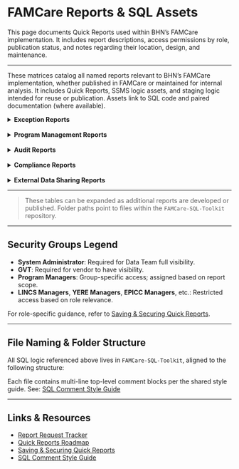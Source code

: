 # FAMCare Reports & SQL Assets

This page documents Quick Reports used within BHN’s FAMCare implementation. It includes report descriptions, access permissions by role, publication status, and notes regarding their location, design, and maintenance.

---

These matrices catalog all named reports relevant to BHN’s FAMCare implementation, whether published in FAMCare or maintained for internal analysis. It includes Quick Reports, SSMS logic assets, and staging logic intended for reuse or publication. Assets link to SQL code and paired documentation (where available).

<details>
<summary><strong>Exception Reports</strong></summary>

| Category | Report Name | Description | Security Groups | Run Environment | Assets |
|----------|-------------|-------------|------------------|------------------|--------|
| Exception Reports | BCR Client Active 90 Days or Longer | Identifies BCR clients who have been actively enrolled for 90 days or more to support reviewing client sfor timely dismissal. | System Administrator, GVT, BCR Managers | SSMS, Quick Report | [SQL](https://github.com/behavioral-health-network/famcare-sql-toolkit/blob/main/code/exception-reports/bcr-client-active-90-days-or-longer.sql) &#124; [Doc](https://github.com/behavioral-health-network/famcare-sql-toolkit/blob/main/docs/exception-reports/bcr-client-active-90-days-or-longer.md) |
| Exception Reports | BCR Duplicate PWY Forms Per Enrollment | | System Administrator, GVT, BCR Managers | SSMS, Quick Report | [SQL](https://github.com/behavioral-health-network/famcare-sql-toolkit/blob/main/code/exception-reports/bcr-duplicate-pwy-forms_per_enrollment.sql) &#124; [Doc](https://github.com/behavioral-health-network/famcare-sql-toolkit/blob/main/docs/exception-reports/bcr-duplicate-pwy-forms-per-enrollment.md) |
| Exception Reports | BCR Grant Missing | | System Administrator, GVT, BCR Managers | SSMS, Quick Report | [SQL](https://github.com/behavioral-health-network/famcare-sql-toolkit/blob/main/code/exception-reports/bcr-grant-missing.sql) &#124; [Doc](https://github.com/behavioral-health-network/famcare-sql-toolkit/blob/main/docs/exception-reports/bcr-grant-missing.md) |
| Exception Reports | BCR Imports Miss Date Accomplished Enrolled July to Dec | | System Administrator, GVT | SSMS, Quick Report | [SQL](https://github.com/behavioral-health-network/famcare-sql-toolkit/blob/main/code/exception-reports/bcr-imports-miss-date-accomplished-enrolled-july-to-dec.sql) &#124; [Doc](https://github.com/behavioral-health-network/famcare-sql-toolkit/blob/main/docs/exception-reports/bcr-imports-miss-date-accomplished-enrolled-july-to-dec.md) |
| Exception Reports | BCR Multiple Referrals Per Enrollment | | System Administrator, GVT, BCR Managers | SSMS, Quick Report | [SQL](https://github.com/behavioral-health-network/famcare-sql-toolkit/blob/main/code/exception-reports/bcr-multiple-referrals-per-enrollment.sql) &#124; [Doc](https://github.com/behavioral-health-network/famcare-sql-toolkit/blob/main/docs/exception-reports/bcr-multiple-referrals-per-enrollment.md) |
| Exception Reports | BCR Pathway Added Client Never Enrolled | | System Administrator, GVT, BCR Managers | SSMS, Quick Report | [SQL](https://github.com/behavioral-health-network/famcare-sql-toolkit/blob/main/code/exception-reports/bcr-pathway-added-client-never-enrolled.sql) &#124; [Doc](https://github.com/behavioral-health-network/famcare-sql-toolkit/blob/main/docs/exception-reports/bcr-pathway-added-client-never-enrolled.md) |
| Exception Reports | BCR Referrals Placed Hidden Fields Null | | System Administrator, GVT, BCR Managers | SSMS, Quick Report | [SQL](https://github.com/behavioral-health-network/famcare-sql-toolkit/blob/main/code/exception-reports/bcr-referrals-placed-hidden-fields-null.sql) &#124; [Doc](https://github.com/behavioral-health-network/famcare-sql-toolkit/blob/main/docs/exception-reports/bcr-referrals-placed-hidden-fields-null.md) |
| Exception Reports | Client Dismissed But Client Status Still Active | Identifies clients who have a recorded enrollment dismissal but whose client status remains marked as "Active," and who do not have any open enrollments. | System Administrator, GVT | SSMS, Quick Report | [SQL](https://github.com/behavioral-health-network/famcare-sql-toolkit/blob/main/code/exception-reports/client-dismissed-but-client-status-still-active.sql) &#124; [Doc](https://github.com/behavioral-health-network/famcare-sql-toolkit/blob/main/docs/exception-reports/client-dismissed-but-client-status-still-active.md) |
| Exception Reports | Client Status Missing | Identifies clients who lack a current status in the client status field. | System Administrator, GVT | SSMS, Quick Report | [SQL](https://github.com/behavioral-health-network/famcare-sql-toolkit/blob/main/code/exception-reports/client-status-missing.sql) &#124; [Doc](https://github.com/behavioral-health-network/famcare-sql-toolkit/blob/main/docs/exception-reports/client-status-missing.md) |
| Exception Reports | Client With Missing Demographics | Identifies clients with missing demographic information. | System Administrator, GVT, BCR Managers, EPICC Managers, ERE Managers, YERE Managers | SSMS, Quick Report | [SQL](https://github.com/behavioral-health-network/famcare-sql-toolkit/blob/main/code/exception-reports/client-with_missing-demographics.sql) &#124; [Doc](https://github.com/behavioral-health-network/famcare-sql-toolkit/blob/main/docs/exception-reports/client-with-missing-demographics.md) |
| Exception Reports | Clients With Multiple Active Enrollments | Flags clients with more than one active enrollment at the same time, regardless of program. | System Administrator, GVT | SSMS, Quick Report | [SQL](https://github.com/behavioral-health-network/famcare-sql-toolkit/blob/main/code/exception-reports/clients-with-multiple-active-enrollments.sql) &#124; [Doc](https://github.com/behavioral-health-network/famcare-sql-toolkit/blob/main/docs/exception-reports/clients-with-multiple-active-enrollments.md) |
| Exception Reports | Clients With Multiple Active Pathways | Identifies clients who are assigned to more than one active Pathway at the same time. | System Administrator, GVT | SSMS, Quick Report | [SQL](https://github.com/behavioral-health-network/famcare-sql-toolkit/blob/main/code/exception-reports/clients-with-multiple-active-pathways.sql) &#124; [Doc](https://github.com/behavioral-health-network/famcare-sql-toolkit/blob/main/docs/exception-reports/clients-with-multiple-active-pathways.md) |
| Exception Reports | Clients With Multiple Pathways Sharing Same Start Date | | System Administrator, GVT | SSMS, Quick Report | [SQL](https://github.com/behavioral-health-network/famcare-sql-toolkit/blob/main/code/exception-reports/clients-with-multiple-pathways-sharing-same-start-date.sql) &#124; [Doc](https://github.com/behavioral-health-network/famcare-sql-toolkit/blob/main/docs/exception-reports/clients-with-multiple-pathways-sharing-same-start-date.md) |
| Exception Reports | EPICC Duplicate PWY Forms Per Enrollment | | System Administrator, GVT, EPICC Managers | SSMS, Quick Report | [SQL](https://github.com/behavioral-health-network/famcare-sql-toolkit/blob/main/code/exception-reports/epicc-duplicate-pwy-forms-per-enrollment.sql) &#124; [Doc](https://github.com/behavioral-health-network/famcare-sql-toolkit/blob/main/docs/exception-reports/epicc-duplicate-pwy-forms-per-enrollment.md) |
| Exception Reports | EPICC IC Opioids of Use Hidden Fields Null | | System Administrator, GVT | SSMS, Quick Report | [SQL](https://github.com/behavioral-health-network/famcare-sql-toolkit/blob/main/code/exception-reports/epicc-ic-opioids-of-use-hidden-fields-null.sql) &#124; [Doc](https://github.com/behavioral-health-network/famcare-sql-toolkit/blob/main/docs/exception-reports/epicc-ic-opioids-of-use-hidden-fields-null.md) |
| Exception Reports | EPICC Imports Miss Date Accomplish Enrolled July to Dec | | System Administrator, GVT | SSMS, Quick Report | [SQL](https://github.com/behavioral-health-network/famcare-sql-toolkit/blob/main/code/exception-reports/epicc-imports-miss-date-accomplish-enrolled-july-to-dec.sql) &#124; [Doc](https://github.com/behavioral-health-network/famcare-sql-toolkit/blob/main/docs/exception-reports/epicc-imports-miss-date-accomplish-enrolled-july-to-dec.md) |
| Exception Reports | EPICC Imports Miss Date Accomplish Open as of Dec | | System Administrator, GVT | SSMS, Quick Report | [SQL](https://github.com/behavioral-health-network/famcare-sql-toolkit/blob/main/code/exception-reports/epicc-imports-miss-date-accomplish-open-as-of-dec.sql) &#124; [Doc](https://github.com/behavioral-health-network/famcare-sql-toolkit/blob/main/docs/exception-reports/epicc-imports-miss-date-accomplish-open-as-of-dec.md) |
| Exception Reports | EPICC Referral Completed Missing Initial Contact | | System Administrator, GVT, EPICC Managers | SSMS, Quick Report | [SQL](https://github.com/behavioral-health-network/famcare-sql-toolkit/blob/main/code/exception-reports/epicc-referral-completed-missing-initial-contact.sql) &#124; [Doc](https://github.com/behavioral-health-network/famcare-sql-toolkit/blob/main/docs/exception-reports/epicc-referral-completed-missing-initial-contact.md) |
| Exception Reports | Pathway Closed Enrollment Still Active | | System Administrator, GVT, BCR Managers, EPICC Managers, ERE Managers, YERE Managers | SSMS, Quick Report | [SQL](https://github.com/behavioral-health-network/famcare-sql-toolkit/blob/main/code/exception-reports/pathway-closed-enrollment-still-active.sql) &#124; [Doc](https://github.com/behavioral-health-network/famcare-sql-toolkit/blob/main/docs/exception-reports/pathway-closed-enrollment-still-active.md) |
| Exception Reports | Pathway Still Open Enrollment Closed | | System Administrator, GVT | SSMS, Quick Report | [SQL](https://github.com/behavioral-health-network/famcare-sql-toolkit/blob/main/code/exception-reports/pathway-still-open-enrollment-closed.sql) &#124; [Doc](https://github.com/behavioral-health-network/famcare-sql-toolkit/blob/main/docs/exception-reports/pathway-still-open-enrollment-closed.md) |
| Exception Reports | YERE Caregiver Needs Hidden Fields Null | | System Administrator, GVT | SSMS, Quick Report | [SQL](https://github.com/behavioral-health-network/famcare-sql-toolkit/blob/main/code/exception-reports/yere-caregiver-needs-hidden-fields-null.sql) &#124; [Doc](https://github.com/behavioral-health-network/famcare-sql-toolkit/blob/main/docs/exception-reports/yere-caregiver-needs-hidden-fields-null.md) |
| Exception Reports | YERE Core Exceptions By Type | | System Administrator, GVT | SSMS, Quick Report | [SQL](https://github.com/behavioral-health-network/famcare-sql-toolkit/blob/main/code/exception-reports/yere-core-exceptions-by-type.sql) &#124; [Doc](https://github.com/behavioral-health-network/famcare-sql-toolkit/blob/main/docs/exception-reports/yere-core-exceptions-by-type.md) |
| Exception Reports | YERE Duplicate PWY Forms Per Enrollment | Identifies duplicate Pathway forms (Referral, Initial Assessment, etc.) submitted for the same enrollment so that these may be deleted. | System Administrator, GVT | SSMS, Quick Report | [SQL](https://github.com/behavioral-health-network/famcare-sql-toolkit/blob/main/code/exception-reports/yere-duplicate-pwy-forms-per-enrollment.) &#124; [Doc](https://github.com/behavioral-health-network/famcare-sql-toolkit/blob/main/docs/exception-reports/yere-duplicate-pwy-forms-per-enrollment.md) |
| Exception Reports | YERE Hospital Visit Note Hidden Fields Null | | System Administrator, GVT | SSMS, Quick Report | [SQL](https://github.com/behavioral-health-network/famcare-sql-toolkit/blob/main/code/exception-reports/yere-hospital-visit-note-hidden-fields-null.sql) &#124; [Doc](https://github.com/behavioral-health-network/famcare-sql-toolkit/blob/main/docs/exception-reports/yere-hospital-visit-note-hidden-fields-null.md) |
| Exception Reports | YERE IA Hidden Fields Null | | System Administrator, GVT | SSMS, Quick Report | [SQL](https://github.com/behavioral-health-network/famcare-sql-toolkit/blob/main/code/exception-reports/yere-ia-hidden-fields-null.sql) &#124; [Doc](https://github.com/behavioral-health-network/famcare-sql-toolkit/blob/main/docs/exception-reports/yere-ia-hidden-fields-null.md) |
| Exception Reports | YERE Youth Needs Hidden Fields Null | | System Administrator, GVT | SSMS, Quick Report | [SQL](https://github.com/behavioral-health-network/famcare-sql-toolkit/blob/main/code/exception-reports/yere-youth-needs-hidden-fields-null.sql) &#124; [Doc](https://github.com/behavioral-health-network/famcare-sql-toolkit/blob/main/docs/exception-reports/yere-youth-needs-hidden-fields-null.md) |

</details>

<br>

<details>
<summary><strong>Program Management Reports</strong></summary>

| Category | Report Name | Description | Security Groups | Run Environment | Assets |
|----------|-------------|-------------|------------------|------------------|--------|
| Program Management | EPICC Candidates for Dismissal | This report identifies EPICC program clients who are candidates for dismissal due to lack of engagement, program participation indicating dismissal, or program completion. | System Administrator, GVT, EPICC Managers | SSMS, Quick Report | [SQL](https://github.com/behavioral-health-network/famcare-sql-toolkit/blob/main/code/program-management-reports/epicc-candidates-for-dismissal.sql) &#124; [Doc](https://github.com/behavioral-health-network/famcare-sql-toolkit/blob/main/docs/program-management-reports/epicc-candidates-for-dismissal.md) |
| Program Management | YERE Caseload Report | This report summarizes YERE program client caseloads, including enrollment details, worker assignment, agency, milestone completion status, payor information, and suicide attempt history. | System Administrator, GVT, YERE Managers | SSMS, Quick Report | [SQL](https://github.com/behavioral-health-network/famcare-sql-toolkit/blob/main/code/program-management-reports/yere-caseload-report.sql) &#124; [Doc](https://github.com/behavioral-health-network/famcare-sql-toolkit/blob/main/docs/program-management-reports/yere-caseload-report.md) |

</details>

<br>

<details>
<summary><strong>Audit Reports</strong></summary>
| Category | Report Name | Description | Security Groups | Run Environment | Assets |
|----------|-------------|-------------|------------------|------------------|--------|
</details>

<br>

<details>
<summary><strong>Compliance Reports</strong></summary>
| Category | Report Name | Description | Security Groups | Run Environment | Assets |
|----------|-------------|-------------|------------------|------------------|--------|
</details>

<br>

<details>
<summary><strong>External Data Sharing Reports</strong></summary>
| Category | Report Name | Description | Security Groups | Run Environment | Assets |
|----------|-------------|-------------|------------------|------------------|--------|
</details>

---

> These tables can be expanded as additional reports are developed or published. Folder paths point to files within the `FAMCare-SQL-Toolkit` repository.

---

## Security Groups Legend

- **System Administrator**: Required for Data Team full visibility.
- **GVT**: Required for vendor to have visibility.
- **Program Managers**: Group-specific access; assigned based on report scope.
- **LINCS Managers**, **YERE Managers**, **EPICC Managers**, etc.: Restricted access based on role relevance.

For role-specific guidance, refer to [Saving & Securing Quick Reports](saving-and-securing-quick-reports.md.md).

---

## File Naming & Folder Structure

All SQL logic referenced above lives in `FAMCare-SQL-Toolkit`, aligned to the following structure:




Each file contains multi-line top-level comment blocks per the shared style guide. See: [SQL Comment Style Guide](https://github.com/BHN/FAMCare-SQL-Toolkit/blob/main/comment-style-guide.md)

---

## Links & Resources

- [Report Request Tracker](reports-request-tracker.md)
- [Quick Reports Roadmap](quick-reports-roadmap.md)
- [Saving & Securing Quick Reports](saving-and-securing-quick-reports.md)
- [SQL Comment Style Guide](https://github.com/BHN/FAMCare-SQL-Toolkit/blob/main/comment-style-guide.md)

